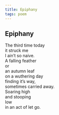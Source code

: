 ```yaml
---
title: Epiphany
tags: poem
---
```


## Epiphany

The third time today  
it struck me  
I ain’t so naive.  
A falling feather  
or  
an autumn leaf  
on a wuthering day  
finding it’s way,  
sometimes carried away.  
Soaring high  
and stooping  
low  
in an act of let go.